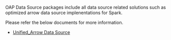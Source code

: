 OAP Data Source packages include all data source related solutions such as optimized arrow data source implenentations for Spark.

Please refer the below documents for more information.

* [Unified_Arrow Data Source](./arrow/README.md)

